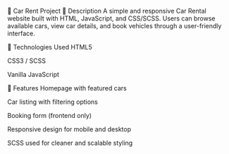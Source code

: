 🚗 Car Rent Project
📖 Description
A simple and responsive Car Rental website built with HTML, JavaScript, and CSS/SCSS. Users can browse available cars, view car details, and book vehicles through a user-friendly interface.

🧰 Technologies Used
HTML5

CSS3 / SCSS

Vanilla JavaScript

🎯 Features
Homepage with featured cars

Car listing with filtering options

Booking form (frontend only)

Responsive design for mobile and desktop

SCSS used for cleaner and scalable styling
